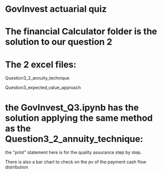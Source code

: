 # GovInvest actuarial quiz 

# The financial Calculator folder is the solution to our question 2

# The 2 excel files: 
Question3_2_annuity_technique

Question3_expected_value_approach

# the GovInvest_Q3.ipynb has the solution applying the same method as the Question3_2_annuity_technique:
the "print" statement here is for the quality assurance step by step.

There is also a bar chart to check on the pv of the payment cash flow distribution 
